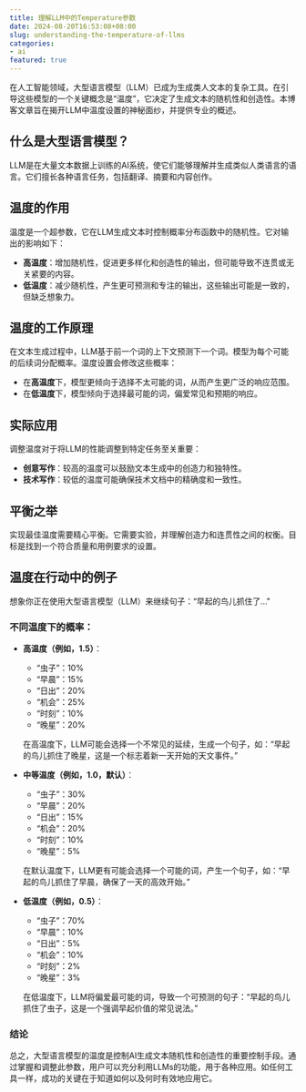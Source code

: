 ```yaml
---
title: 理解LLM中的Temperature参数
date: 2024-08-20T16:53:08+08:00
slug: understanding-the-temperature-of-llms
categories: 
- ai
featured: true
---
```

在人工智能领域，大型语言模型（LLM）已成为生成类人文本的复杂工具。在引导这些模型的一个关键概念是“温度”，它决定了生成文本的随机性和创造性。本博客文章旨在揭开LLM中温度设置的神秘面纱，并提供专业的概述。

<!--more-->

## 什么是大型语言模型？

LLM是在大量文本数据上训练的AI系统，使它们能够理解并生成类似人类语言的语言。它们擅长各种语言任务，包括翻译、摘要和内容创作。

## 温度的作用

温度是一个超参数，它在LLM生成文本时控制概率分布函数中的随机性。它对输出的影响如下：

- **高温度**：增加随机性，促进更多样化和创造性的输出，但可能导致不连贯或无关紧要的内容。
- **低温度**：减少随机性，产生更可预测和专注的输出，这些输出可能是一致的，但缺乏想象力。

## 温度的工作原理

在文本生成过程中，LLM基于前一个词的上下文预测下一个词。模型为每个可能的后续词分配概率。温度设置会修改这些概率：

- 在**高温度**下，模型更倾向于选择不太可能的词，从而产生更广泛的响应范围。
- 在**低温度**下，模型倾向于选择最可能的词，偏爱常见和预期的响应。

## 实际应用

调整温度对于将LLM的性能调整到特定任务至关重要：

- **创意写作**：较高的温度可以鼓励文本生成中的创造力和独特性。
- **技术写作**：较低的温度可能确保技术文档中的精确度和一致性。

## 平衡之举

实现最佳温度需要精心平衡。它需要实验，并理解创造力和连贯性之间的权衡。目标是找到一个符合质量和用例要求的设置。

## 温度在行动中的例子

想象你正在使用大型语言模型（LLM）来继续句子：“早起的鸟儿抓住了..."

### 不同温度下的概率：

- **高温度（例如，1.5）**：

  - “虫子”：10%
  - “早晨”：15%
  - “日出”：20%
  - “机会”：25%
  - “时刻”：10%
  - “晚星”：20%

  在高温度下，LLM可能会选择一个不常见的延续，生成一个句子，如：“早起的鸟儿抓住了晚星，这是一个标志着新一天开始的天文事件。”

- **中等温度（例如，1.0，默认）**：

  - “虫子”：30%
  - “早晨”：20%
  - “日出”：15%
  - “机会”：20%
  - “时刻”：10%
  - “晚星”：5%

  在默认温度下，LLM更有可能会选择一个可能的词，产生一个句子，如：“早起的鸟儿抓住了早晨，确保了一天的高效开始。”

- **低温度（例如，0.5）**：

  - “虫子”：70%
  - “早晨”：10%
  - “日出”：5%
  - “机会”：10%
  - “时刻”：2%
  - “晚星”：3%

  在低温度下，LLM将偏爱最可能的词，导致一个可预测的句子：“早起的鸟儿抓住了虫子，这是一个强调早起价值的常见说法。”

### 结论

总之，大型语言模型的温度是控制AI生成文本随机性和创造性的重要控制手段。通过掌握和调整此参数，用户可以充分利用LLMs的功能，用于各种应用。如任何工具一样，成功的关键在于知道如何以及何时有效地应用它。